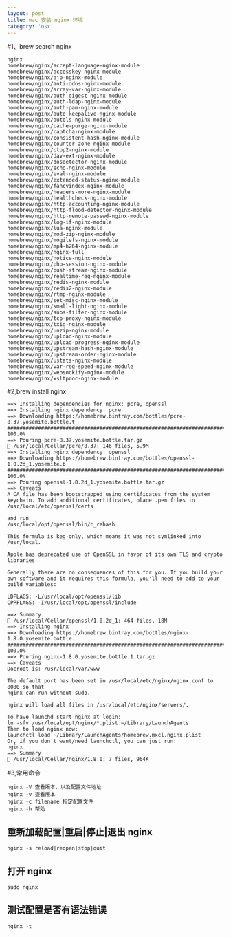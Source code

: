 ```yaml
---
layout: post
title: mac 安装 nginx 环境
category: 'osx'
---
```


#1、brew search nginx

    nginx
    homebrew/nginx/accept-language-nginx-module
    homebrew/nginx/accesskey-nginx-module
    homebrew/nginx/ajp-nginx-module
    homebrew/nginx/anti-ddos-nginx-module
    homebrew/nginx/array-var-nginx-module
    homebrew/nginx/auth-digest-nginx-module
    homebrew/nginx/auth-ldap-nginx-module
    homebrew/nginx/auth-pam-nginx-module
    homebrew/nginx/auto-keepalive-nginx-module
    homebrew/nginx/autols-nginx-module
    homebrew/nginx/cache-purge-nginx-module
    homebrew/nginx/captcha-nginx-module
    homebrew/nginx/consistent-hash-nginx-module
    homebrew/nginx/counter-zone-nginx-module
    homebrew/nginx/ctpp2-nginx-module
    homebrew/nginx/dav-ext-nginx-module
    homebrew/nginx/dosdetector-nginx-module
    homebrew/nginx/echo-nginx-module
    homebrew/nginx/eval-nginx-module
    homebrew/nginx/extended-status-nginx-module
    homebrew/nginx/fancyindex-nginx-module
    homebrew/nginx/headers-more-nginx-module
    homebrew/nginx/healthcheck-nginx-module
    homebrew/nginx/http-accounting-nginx-module
    homebrew/nginx/http-flood-detector-nginx-module
    homebrew/nginx/http-remote-passwd-nginx-module
    homebrew/nginx/log-if-nginx-module
    homebrew/nginx/lua-nginx-module
    homebrew/nginx/mod-zip-nginx-module
    homebrew/nginx/mogilefs-nginx-module
    homebrew/nginx/mp4-h264-nginx-module
    homebrew/nginx/nginx-full
    homebrew/nginx/notice-nginx-module
    homebrew/nginx/php-session-nginx-module
    homebrew/nginx/push-stream-nginx-module
    homebrew/nginx/realtime-req-nginx-module
    homebrew/nginx/redis-nginx-module
    homebrew/nginx/redis2-nginx-module
    homebrew/nginx/rtmp-nginx-module
    homebrew/nginx/set-misc-nginx-module
    homebrew/nginx/small-light-nginx-module
    homebrew/nginx/subs-filter-nginx-module
    homebrew/nginx/tcp-proxy-nginx-module
    homebrew/nginx/txid-nginx-module
    homebrew/nginx/unzip-nginx-module
    homebrew/nginx/upload-nginx-module
    homebrew/nginx/upload-progress-nginx-module
    homebrew/nginx/upstream-hash-nginx-module
    homebrew/nginx/upstream-order-nginx-module
    homebrew/nginx/ustats-nginx-module
    homebrew/nginx/var-req-speed-nginx-module
    homebrew/nginx/websockify-nginx-module
    homebrew/nginx/xsltproc-nginx-module

#2,brew install nginx

    ==> Installing dependencies for nginx: pcre, openssl
    ==> Installing nginx dependency: pcre
    ==> Downloading https://homebrew.bintray.com/bottles/pcre-8.37.yosemite.bottle.t
    ######################################################################## 100.0%
    ==> Pouring pcre-8.37.yosemite.bottle.tar.gz
    🍺 /usr/local/Cellar/pcre/8.37: 146 files, 5.9M
    ==> Installing nginx dependency: openssl
    ==> Downloading https://homebrew.bintray.com/bottles/openssl-1.0.2d_1.yosemite.b
    ######################################################################## 100.0%
    ==> Pouring openssl-1.0.2d_1.yosemite.bottle.tar.gz
    ==> Caveats
    A CA file has been bootstrapped using certificates from the system
    keychain. To add additional certificates, place .pem files in
    /usr/local/etc/openssl/certs
    
    and run
    /usr/local/opt/openssl/bin/c_rehash
    
    This formula is keg-only, which means it was not symlinked into /usr/local.
    
    Apple has deprecated use of OpenSSL in favor of its own TLS and crypto libraries
    
    Generally there are no consequences of this for you. If you build your
    own software and it requires this formula, you'll need to add to your
    build variables:
    
    LDFLAGS: -L/usr/local/opt/openssl/lib
    CPPFLAGS: -I/usr/local/opt/openssl/include
    
    ==> Summary
    🍺 /usr/local/Cellar/openssl/1.0.2d_1: 464 files, 18M
    ==> Installing nginx
    ==> Downloading https://homebrew.bintray.com/bottles/nginx-1.8.0.yosemite.bottle.
    ######################################################################## 100.0%
    ==> Pouring nginx-1.8.0.yosemite.bottle.1.tar.gz
    ==> Caveats
    Docroot is: /usr/local/var/www
    
    The default port has been set in /usr/local/etc/nginx/nginx.conf to 8080 so that
    nginx can run without sudo.
    
    nginx will load all files in /usr/local/etc/nginx/servers/.
    
    To have launchd start nginx at login:
    ln -sfv /usr/local/opt/nginx/*.plist ~/Library/LaunchAgents
    Then to load nginx now:
    launchctl load ~/Library/LaunchAgents/homebrew.mxcl.nginx.plist
    Or, if you don't want/need launchctl, you can just run:
    nginx
    ==> Summary
    🍺 /usr/local/Cellar/nginx/1.8.0: 7 files, 964K

#3,常用命令

    nginx -V 查看版本，以及配置文件地址
    nginx -v 查看版本
    nginx -c filename 指定配置文件
    nginx -h 帮助

## 重新加载配置|重启|停止|退出 nginx

    nginx -s reload|reopen|stop|quit

## 打开 nginx

    sudo nginx

## 测试配置是否有语法错误

    nginx -t